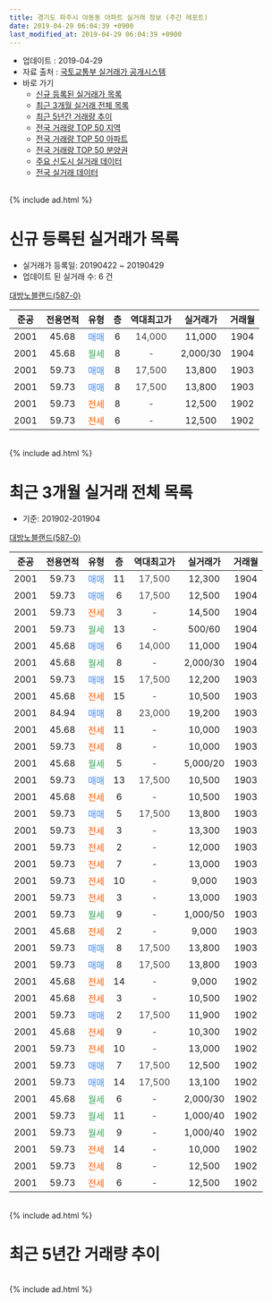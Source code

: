 ```yaml
---
title: 경기도 파주시 야동동 아파트 실거래 정보 (주간 레포트)
date: 2019-04-29 06:04:39 +0900
last_modified_at: 2019-04-29 06:04:39 +0900
---
```


* 업데이트 : 2019-04-29
* 자료 출처 : [국토교통부 실거래가 공개시스템](http://rt.molit.go.kr)
* 바로 가기
    * [신규 등록된 실거래가 목록](#신규-등록된-실거래가-목록)
    * [최근 3개월 실거래 전체 목록](#최근-3개월-실거래-전체-목록)
    * [최근 5년간 거래량 추이](#최근-5년간-거래량-추이)
    * [전국 거래량 TOP 50 지역](https://inasie.github.io/apt-trade-info/최근-3개월-전국에서-가장-거래가-많이-발생한-지역)
    * [전국 거래량 TOP 50 아파트](https://inasie.github.io/apt-trade-info/최근-3개월-전국에서-가장-거래가-많이-발생한-아파트)
    * [전국 거래량 TOP 50 분양권](https://inasie.github.io/apt-trade-info/최근-3개월-전국에서-가장-거래가-많이-발생한-분양권)
    * [주요 신도시 실거래 데이터](https://inasie.github.io/apt-trade-info/주요-신도시)
    * [전국 실거래 데이터](https://inasie.github.io/apt-trade-info/전국)
<br>
{% include ad.html %}
<br>

# 신규 등록된 실거래가 목록
* 실거래가 등록일: 20190422 ~ 20190429
* 업데이트 된 실거래 수: 6 건


[대방노블랜드(587-0)](https://search.naver.com/search.naver?query=%EA%B2%BD%EA%B8%B0%EB%8F%84+%ED%8C%8C%EC%A3%BC%EC%8B%9C+%EC%95%BC%EB%8F%99%EB%8F%99+%EB%8C%80%EB%B0%A9%EB%85%B8%EB%B8%94%EB%9E%9C%EB%93%9C%28587-0%29)

|준공|전용면적|유형|층|역대최고가|실거래가|거래월|
|:---:|:---:|:---:|:---:|:---:|:---:|:---:|
|2001|45.68|<span style="color:#4285f3">매매</span>|6|<span style="color:#444444">14,000</span>|11,000|1904|
|2001|45.68|<span style="color:#34a853">월세</span>|8|<span style="color:#444444">-</span>|2,000/30|1904|
|2001|59.73|<span style="color:#4285f3">매매</span>|8|<span style="color:#444444">17,500</span>|13,800|1903|
|2001|59.73|<span style="color:#4285f3">매매</span>|8|<span style="color:#444444">17,500</span>|13,800|1903|
|2001|59.73|<span style="color:#ff5a00">전세</span>|8|<span style="color:#444444">-</span>|12,500|1902|
|2001|59.73|<span style="color:#ff5a00">전세</span>|6|<span style="color:#444444">-</span>|12,500|1902|


<br>
{% include ad.html %}
<br>

# 최근 3개월 실거래 전체 목록
* 기준: 201902-201904


[대방노블랜드(587-0)](https://search.naver.com/search.naver?query=%EA%B2%BD%EA%B8%B0%EB%8F%84+%ED%8C%8C%EC%A3%BC%EC%8B%9C+%EC%95%BC%EB%8F%99%EB%8F%99+%EB%8C%80%EB%B0%A9%EB%85%B8%EB%B8%94%EB%9E%9C%EB%93%9C%28587-0%29)

|준공|전용면적|유형|층|역대최고가|실거래가|거래월|
|:---:|:---:|:---:|:---:|:---:|:---:|:---:|
|2001|59.73|<span style="color:#4285f3">매매</span>|11|<span style="color:#444444">17,500</span>|12,300|1904|
|2001|59.73|<span style="color:#4285f3">매매</span>|6|<span style="color:#444444">17,500</span>|12,500|1904|
|2001|59.73|<span style="color:#ff5a00">전세</span>|3|<span style="color:#444444">-</span>|14,500|1904|
|2001|59.73|<span style="color:#34a853">월세</span>|13|<span style="color:#444444">-</span>|500/60|1904|
|2001|45.68|<span style="color:#4285f3">매매</span>|6|<span style="color:#444444">14,000</span>|11,000|1904|
|2001|45.68|<span style="color:#34a853">월세</span>|8|<span style="color:#444444">-</span>|2,000/30|1904|
|2001|59.73|<span style="color:#4285f3">매매</span>|15|<span style="color:#444444">17,500</span>|12,200|1903|
|2001|45.68|<span style="color:#ff5a00">전세</span>|15|<span style="color:#444444">-</span>|10,500|1903|
|2001|84.94|<span style="color:#4285f3">매매</span>|8|<span style="color:#444444">23,000</span>|19,200|1903|
|2001|45.68|<span style="color:#ff5a00">전세</span>|11|<span style="color:#444444">-</span>|10,000|1903|
|2001|59.73|<span style="color:#ff5a00">전세</span>|8|<span style="color:#444444">-</span>|10,000|1903|
|2001|45.68|<span style="color:#34a853">월세</span>|5|<span style="color:#444444">-</span>|5,000/20|1903|
|2001|59.73|<span style="color:#4285f3">매매</span>|13|<span style="color:#444444">17,500</span>|10,500|1903|
|2001|45.68|<span style="color:#ff5a00">전세</span>|6|<span style="color:#444444">-</span>|10,500|1903|
|2001|59.73|<span style="color:#4285f3">매매</span>|5|<span style="color:#444444">17,500</span>|13,800|1903|
|2001|59.73|<span style="color:#ff5a00">전세</span>|3|<span style="color:#444444">-</span>|13,300|1903|
|2001|59.73|<span style="color:#ff5a00">전세</span>|2|<span style="color:#444444">-</span>|12,000|1903|
|2001|59.73|<span style="color:#ff5a00">전세</span>|7|<span style="color:#444444">-</span>|13,000|1903|
|2001|59.73|<span style="color:#ff5a00">전세</span>|10|<span style="color:#444444">-</span>|9,000|1903|
|2001|59.73|<span style="color:#ff5a00">전세</span>|3|<span style="color:#444444">-</span>|13,000|1903|
|2001|59.73|<span style="color:#34a853">월세</span>|9|<span style="color:#444444">-</span>|1,000/50|1903|
|2001|45.68|<span style="color:#ff5a00">전세</span>|2|<span style="color:#444444">-</span>|9,000|1903|
|2001|59.73|<span style="color:#4285f3">매매</span>|8|<span style="color:#444444">17,500</span>|13,800|1903|
|2001|59.73|<span style="color:#4285f3">매매</span>|8|<span style="color:#444444">17,500</span>|13,800|1903|
|2001|45.68|<span style="color:#ff5a00">전세</span>|14|<span style="color:#444444">-</span>|9,000|1902|
|2001|45.68|<span style="color:#ff5a00">전세</span>|3|<span style="color:#444444">-</span>|10,500|1902|
|2001|59.73|<span style="color:#4285f3">매매</span>|2|<span style="color:#444444">17,500</span>|11,900|1902|
|2001|45.68|<span style="color:#ff5a00">전세</span>|9|<span style="color:#444444">-</span>|10,300|1902|
|2001|59.73|<span style="color:#ff5a00">전세</span>|10|<span style="color:#444444">-</span>|13,000|1902|
|2001|59.73|<span style="color:#4285f3">매매</span>|7|<span style="color:#444444">17,500</span>|12,500|1902|
|2001|59.73|<span style="color:#4285f3">매매</span>|14|<span style="color:#444444">17,500</span>|13,100|1902|
|2001|45.68|<span style="color:#34a853">월세</span>|6|<span style="color:#444444">-</span>|2,000/30|1902|
|2001|59.73|<span style="color:#34a853">월세</span>|11|<span style="color:#444444">-</span>|1,000/40|1902|
|2001|59.73|<span style="color:#34a853">월세</span>|9|<span style="color:#444444">-</span>|1,000/40|1902|
|2001|59.73|<span style="color:#ff5a00">전세</span>|14|<span style="color:#444444">-</span>|10,000|1902|
|2001|59.73|<span style="color:#ff5a00">전세</span>|8|<span style="color:#444444">-</span>|12,500|1902|
|2001|59.73|<span style="color:#ff5a00">전세</span>|6|<span style="color:#444444">-</span>|12,500|1902|


<br>
{% include ad.html %}
<br>

# 최근 5년간 거래량 추이


<div style="width:100%;">
    <canvas id="deal_progress" height="200"></canvas>
</div>

<script>
new Chart(document.getElementById("deal_progress"), {
    type: 'line',
    data: {
        labels: ['201404','201405','201406','201407','201408','201409','201410','201411','201412','201501','201502','201503','201504','201505','201506','201507','201508','201509','201510','201511','201512','201601','201602','201603','201604','201605','201606','201607','201608','201609','201610','201611','201612','201701','201702','201703','201704','201705','201706','201707','201708','201709','201710','201711','201712','201801','201802','201803','201804','201805','201806','201807','201808','201809','201810','201811','201812','201901','201902','201903','201904'],
        datasets: [{
            label: '매매',
            pointRadius: 1,
            data: [7, 12, 6, 5, 15, 8, 11, 8, 7, 6, 11, 18, 15, 21, 20, 18, 19, 8, 12, 8, 11, 14, 9, 12, 15, 8, 17, 24, 16, 11, 22, 13, 10, 5, 8, 14, 17, 25, 19, 16, 3, 9, 3, 7, 8, 2, 6, 7, 4, 6, 3, 3, 10, 3, 2, 2, 2, 3, 3, 6, 3],
            borderColor: "rgba(255, 201, 14, 1)",
            backgroundColor: "rgba(255, 201, 14, 0.5)",
            fill: false,
            lineTension: 0
        },{
            label: '전월세',
            pointRadius: 1,
            data: [8, 7, 15, 15, 9, 6, 11, 6, 10, 6, 7, 8, 14, 15, 18, 18, 14, 8, 8, 13, 9, 8, 10, 13, 10, 6, 14, 11, 16, 12, 13, 18, 10, 10, 18, 11, 12, 10, 10, 17, 9, 14, 7, 10, 8, 9, 9, 10, 8, 5, 9, 8, 5, 10, 5, 6, 7, 5, 10, 12, 3],
            borderColor: "rgba(0, 141, 185, 1)",
            backgroundColor: "rgba(0, 141, 185, 0.5)",
            fill: false,
            lineTension: 0
        }
        ]
    },
    options: {
        responsive: true,
        title: {
            display: false
        },
        tooltips: {
            mode: 'index',
            intersect: false
        },
        hover: {
            mode: 'nearest',
            intersect: true
        },
        scales: {
            xAxes: [{
                display: true,
                scaleLabel: {
                    display: true,
                    labelString: '년/월'
                }
            }],
            yAxes: [{
                display: true,
                ticks: {
                    suggestedMin: 0,
                },
                scaleLabel: {
                    display: true,
                    labelString: '실거래 수'
                }
            }]
        }
    }
});

</script>


<br>
{% include ad.html %}
<br>

